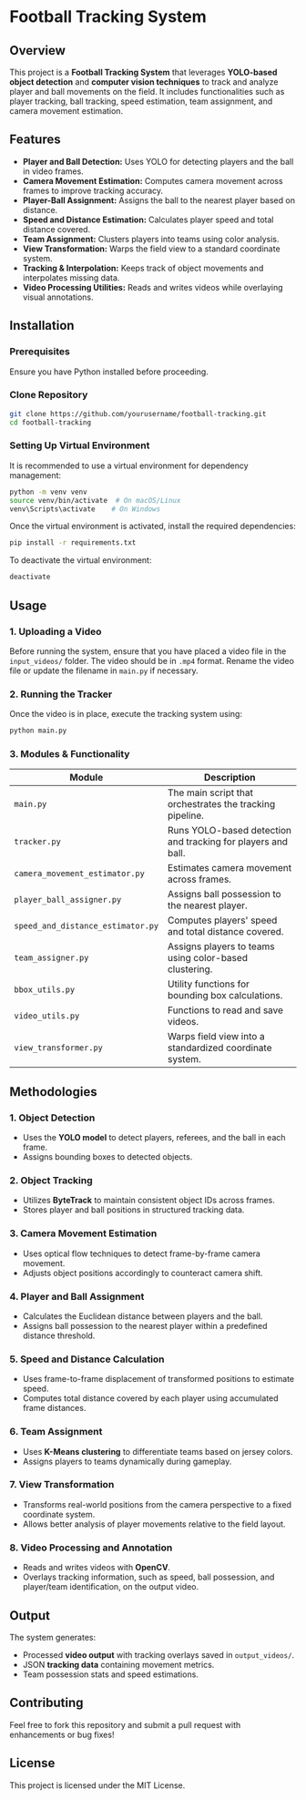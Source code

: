 # Football Tracking System

## Overview
This project is a **Football Tracking System** that leverages **YOLO-based object detection** and **computer vision techniques** to track and analyze player and ball movements on the field. It includes functionalities such as player tracking, ball tracking, speed estimation, team assignment, and camera movement estimation.

## Features
- **Player and Ball Detection:** Uses YOLO for detecting players and the ball in video frames.
- **Camera Movement Estimation:** Computes camera movement across frames to improve tracking accuracy.
- **Player-Ball Assignment:** Assigns the ball to the nearest player based on distance.
- **Speed and Distance Estimation:** Calculates player speed and total distance covered.
- **Team Assignment:** Clusters players into teams using color analysis.
- **View Transformation:** Warps the field view to a standard coordinate system.
- **Tracking & Interpolation:** Keeps track of object movements and interpolates missing data.
- **Video Processing Utilities:** Reads and writes videos while overlaying visual annotations.

## Installation
### Prerequisites
Ensure you have Python installed before proceeding.

### Clone Repository
```sh
git clone https://github.com/yourusername/football-tracking.git
cd football-tracking
```

### Setting Up Virtual Environment
It is recommended to use a virtual environment for dependency management:

```sh
python -m venv venv
source venv/bin/activate  # On macOS/Linux
venv\Scripts\activate    # On Windows
```

Once the virtual environment is activated, install the required dependencies:

```sh
pip install -r requirements.txt
```

To deactivate the virtual environment:
```sh
deactivate
```

## Usage
### 1. Uploading a Video
Before running the system, ensure that you have placed a video file in the `input_videos/` folder. The video should be in `.mp4` format. Rename the video file or update the filename in `main.py` if necessary.

### 2. Running the Tracker
Once the video is in place, execute the tracking system using:

```sh
python main.py
```

### 3. Modules & Functionality
| Module | Description |
|--------|-------------|
| `main.py` | The main script that orchestrates the tracking pipeline. |
| `tracker.py` | Runs YOLO-based detection and tracking for players and ball. |
| `camera_movement_estimator.py` | Estimates camera movement across frames. |
| `player_ball_assigner.py` | Assigns ball possession to the nearest player. |
| `speed_and_distance_estimator.py` | Computes players' speed and total distance covered. |
| `team_assigner.py` | Assigns players to teams using color-based clustering. |
| `bbox_utils.py` | Utility functions for bounding box calculations. |
| `video_utils.py` | Functions to read and save videos. |
| `view_transformer.py` | Warps field view into a standardized coordinate system. |

## Methodologies
### 1. **Object Detection**
   - Uses the **YOLO model** to detect players, referees, and the ball in each frame.
   - Assigns bounding boxes to detected objects.

### 2. **Object Tracking**
   - Utilizes **ByteTrack** to maintain consistent object IDs across frames.
   - Stores player and ball positions in structured tracking data.

### 3. **Camera Movement Estimation**
   - Uses optical flow techniques to detect frame-by-frame camera movement.
   - Adjusts object positions accordingly to counteract camera shift.

### 4. **Player and Ball Assignment**
   - Calculates the Euclidean distance between players and the ball.
   - Assigns ball possession to the nearest player within a predefined distance threshold.

### 5. **Speed and Distance Calculation**
   - Uses frame-to-frame displacement of transformed positions to estimate speed.
   - Computes total distance covered by each player using accumulated frame distances.

### 6. **Team Assignment**
   - Uses **K-Means clustering** to differentiate teams based on jersey colors.
   - Assigns players to teams dynamically during gameplay.

### 7. **View Transformation**
   - Transforms real-world positions from the camera perspective to a fixed coordinate system.
   - Allows better analysis of player movements relative to the field layout.

### 8. **Video Processing and Annotation**
   - Reads and writes videos with **OpenCV**.
   - Overlays tracking information, such as speed, ball possession, and player/team identification, on the output video.

## Output
The system generates:
- Processed **video output** with tracking overlays saved in `output_videos/`.
- JSON **tracking data** containing movement metrics.
- Team possession stats and speed estimations.

## Contributing
Feel free to fork this repository and submit a pull request with enhancements or bug fixes!

## License
This project is licensed under the MIT License.
